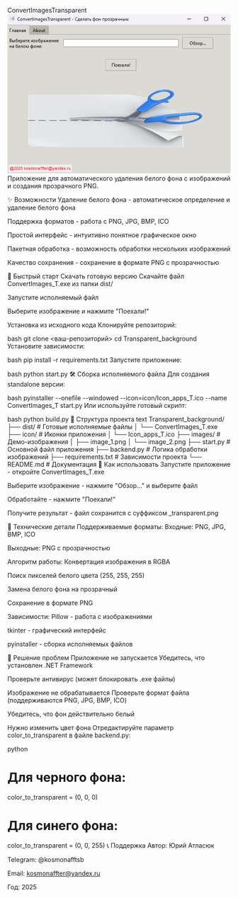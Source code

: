 ConvertImagesTransparent
![alt text](image.png)
Приложение для автоматического удаления белого фона с изображений и создания прозрачного PNG.


✨ Возможности
Удаление белого фона - автоматическое определение и удаление белого фона

Поддержка форматов - работа с PNG, JPG, BMP, ICO

Простой интерфейс - интуитивно понятное графическое окно

Пакетная обработка - возможность обработки нескольких изображений

Качество сохранения - сохранение в формате PNG с прозрачностью

🚀 Быстрый старт
Скачать готовую версию
Скачайте файл ConvertImages_T.exe из папки dist/

Запустите исполняемый файл

Выберите изображение и нажмите "Поехали!"

Установка из исходного кода
Клонируйте репозиторий:

bash
git clone <ваш-репозиторий>
cd Transparent_background
Установите зависимости:

bash
pip install -r requirements.txt
Запустите приложение:

bash
python start.py
🛠️ Сборка исполняемого файла
Для создания standalone версии:

bash
pyinstaller --onefile --windowed --icon=icon/Icon_apps_T.ico --name ConvertImages_T start.py
Или используйте готовый скрипт:

bash
python build.py
📁 Структура проекта
text
Transparent_background/
├── dist/                          # Готовые исполняемые файлы
│   └── ConvertImages_T.exe
├── icon/                          # Иконки приложения
│   └── Icon_apps_T.ico
├── images/                        # Демо-изображения
│   ├── image_1.png
│   └── image_2.png
├── start.py                       # Основной файл приложения
├── backend.py                     # Логика обработки изображений
├── requirements.txt               # Зависимости проекта
└── README.md                      # Документация
🎯 Как использовать
Запустите приложение - откройте ConvertImages_T.exe

Выберите изображение - нажмите "Обзор..." и выберите файл

Обработайте - нажмите "Поехали!"

Получите результат - файл сохранится с суффиксом _transparent.png

🔧 Технические детали
Поддерживаемые форматы:
Входные: PNG, JPG, BMP, ICO

Выходные: PNG с прозрачностью

Алгоритм работы:
Конвертация изображения в RGBA

Поиск пикселей белого цвета (255, 255, 255)

Замена белого фона на прозрачный

Сохранение в формате PNG

Зависимости:
Pillow - работа с изображениями

tkinter - графический интерфейс

pyinstaller - сборка исполняемых файлов

🐛 Решение проблем
Приложение не запускается
Убедитесь, что установлен .NET Framework

Проверьте антивирус (может блокировать .exe файлы)

Изображение не обрабатывается
Проверьте формат файла (поддерживаются PNG, JPG, BMP, ICO)

Убедитесь, что фон действительно белый

Нужно изменить цвет фона
Отредактируйте параметр color_to_transparent в файле backend.py:

python
# Для черного фона:
color_to_transparent = (0, 0, 0)

# Для синего фона:
color_to_transparent = (0, 0, 255)
📞 Поддержка
Автор: Юрий Атласюк

Telegram: @kosmonafftsb

Email: kosmonaffter@yandex.ru

Год: 2025